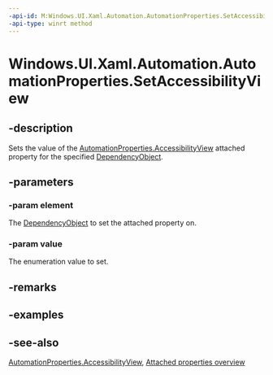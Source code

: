 ```yaml
---
-api-id: M:Windows.UI.Xaml.Automation.AutomationProperties.SetAccessibilityView(Windows.UI.Xaml.DependencyObject,Windows.UI.Xaml.Automation.Peers.AccessibilityView)
-api-type: winrt method
---
```


<!-- Method syntax
public void SetAccessibilityView(Windows.UI.Xaml.DependencyObject element, Windows.UI.Xaml.Automation.Peers.AccessibilityView value)
-->

# Windows.UI.Xaml.Automation.AutomationProperties.SetAccessibilityView

## -description
Sets the value of the [AutomationProperties.AccessibilityView](automationproperties_accessibilityview.md) attached property for the specified [DependencyObject](../windows.ui.xaml/dependencyobject.md).



## -parameters
### -param element
The [DependencyObject](../windows.ui.xaml/dependencyobject.md) to set the attached property on.

### -param value
The enumeration value to set.

## -remarks

## -examples

## -see-also

[AutomationProperties.AccessibilityView](automationproperties_accessibilityview.md), [Attached properties overview](/windows/uwp/xaml-platform/attached-properties-overview)
